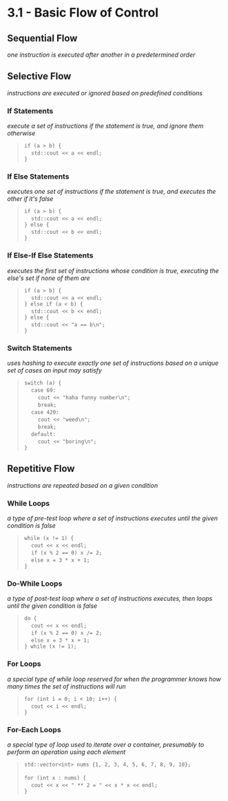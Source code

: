# 3.1 - Basic Flow of Control

## Sequential Flow

*one instruction is executed after another in a predetermined order*

## Selective Flow

*instructions are executed or ignored based on predefined conditions*

### If Statements

*execute a set of instructions if the statement is true, and ignore them otherwise*

> `if (a > b) {`<br>
> &nbsp;&nbsp;&nbsp;&nbsp;`std::cout << a << endl;`<br>
> `}`

### If Else Statements

*executes one set of instructions if the statement is true, and executes the other if it's false*

> `if (a > b) {`<br>
> &nbsp;&nbsp;&nbsp;&nbsp;`std::cout << a << endl;`<br>
> `} else {`<br>
> &nbsp;&nbsp;&nbsp;&nbsp;`std::cout << b << endl;`<br>
> `}`

### If Else-If Else Statements

*executes the first set of instructions whose condition is true, executing the else's set if none of them are*

> `if (a > b) {`<br>
> &nbsp;&nbsp;&nbsp;&nbsp;`std::cout << a << endl;`<br>
> `} else if (a < b) {`<br>
> &nbsp;&nbsp;&nbsp;&nbsp;`std::cout << b << endl;`<br>
> `} else {`<br>
> &nbsp;&nbsp;&nbsp;&nbsp;`std::cout << "a == b\n";`<br>
> `}`

### Switch Statements

*uses hashing to execute exactly one set of instructions based on a unique set of cases an input may satisfy*

> `switch (a) {`<br>
> &nbsp;&nbsp;&nbsp;&nbsp;`case 69:`<br>
> &nbsp;&nbsp;&nbsp;&nbsp;&nbsp;&nbsp;&nbsp;&nbsp;`cout << "haha funny number\n";`<br>
> &nbsp;&nbsp;&nbsp;&nbsp;&nbsp;&nbsp;&nbsp;&nbsp;`break;`<br>
> &nbsp;&nbsp;&nbsp;&nbsp;`case 420:`<br>
> &nbsp;&nbsp;&nbsp;&nbsp;&nbsp;&nbsp;&nbsp;&nbsp;`cout << "weed\n";`<br>
> &nbsp;&nbsp;&nbsp;&nbsp;&nbsp;&nbsp;&nbsp;&nbsp;`break;`<br>
> &nbsp;&nbsp;&nbsp;&nbsp;`default:`<br>
> &nbsp;&nbsp;&nbsp;&nbsp;&nbsp;&nbsp;&nbsp;&nbsp;`cout << "boring\n";`<br>
> `}`

## Repetitive Flow

*instructions are repeated based on a given condition*

### While Loops

*a type of pre-test loop where a set of instructions executes until the given condition is false*

> `while (x != 1) {`<br>
> &nbsp;&nbsp;&nbsp;&nbsp;`cout << x << endl;`<br>
> &nbsp;&nbsp;&nbsp;&nbsp;`if (x % 2 == 0) x /= 2;`<br>
> &nbsp;&nbsp;&nbsp;&nbsp;`else x = 3 * x + 1;`<br>
> `}`

### Do-While Loops

*a type of post-test loop where a set of instructions executes, then loops until the given condition is false*

> `do {`<br>
> &nbsp;&nbsp;&nbsp;&nbsp;`cout << x << endl;`<br>
> &nbsp;&nbsp;&nbsp;&nbsp;`if (x % 2 == 0) x /= 2;`<br>
> &nbsp;&nbsp;&nbsp;&nbsp;`else x = 3 * x + 1;`<br>
> `} while (x != 1);`

### For Loops

*a special type of while loop reserved for when the programmer knows how many times the set of instructions will run*

> `for (int i = 0; i < 10; i++) {`<br>
> &nbsp;&nbsp;&nbsp;&nbsp;`cout << i << endl;`<br>
> `}`

### For-Each Loops

*a special type of loop used to iterate over a container, presumably to perform an operation using each element*

> `std::vector<int> nums {1, 2, 3, 4, 5, 6, 7, 8, 9, 10};`<br><br>
> `for (int x : nums) {`<br>
> &nbsp;&nbsp;&nbsp;&nbsp;`cout << x << " ** 2 = " << x * x << endl;`<br>
> `}`
